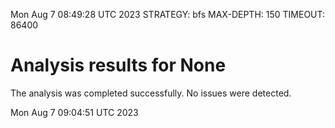 Mon Aug  7 08:49:28 UTC 2023
STRATEGY: bfs
MAX-DEPTH: 150
TIMEOUT: 86400
# Analysis results for None
The analysis was completed successfully. No issues were detected.

Mon Aug  7 09:04:51 UTC 2023
